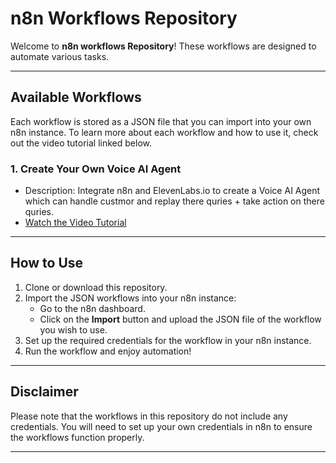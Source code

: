 # n8n Workflows Repository

Welcome to **n8n workflows Repository**! These workflows are designed to automate various tasks.

---

## Available Workflows

Each workflow is stored as a JSON file that you can import into your own n8n instance. To learn more about each workflow and how to use it, check out the video tutorial linked below.

### 1. Create Your Own Voice AI Agent
   - Description: Integrate n8n and ElevenLabs.io to create a Voice AI Agent which can handle custmor and replay there quries + take action on there quries.
   - [Watch the Video Tutorial](https://www.youtube.com/watch?v=ANwvV7QinkM)

---

## How to Use

1. Clone or download this repository.
2. Import the JSON workflows into your n8n instance:
   - Go to the n8n dashboard.
   - Click on the **Import** button and upload the JSON file of the workflow you wish to use.
3. Set up the required credentials for the workflow in your n8n instance.
4. Run the workflow and enjoy automation!

---

## Disclaimer

Please note that the workflows in this repository do not include any credentials. You will need to set up your own credentials in n8n to ensure the workflows function properly.

---
